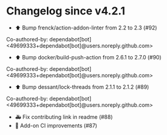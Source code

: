 # Changelog since v4.2.1
- ⬆️ Bump frenck/action-addon-linter from 2.2 to 2.3 (#92)

Co-authored-by: dependabot[bot] <49699333+dependabot[bot]@users.noreply.github.com> 
- ⬆️ Bump docker/build-push-action from 2.6.1 to 2.7.0 (#90)

Co-authored-by: dependabot[bot] <49699333+dependabot[bot]@users.noreply.github.com> 
- ⬆️ Bump dessant/lock-threads from 2.1.1 to 2.1.2 (#89)

Co-authored-by: dependabot[bot] <49699333+dependabot[bot]@users.noreply.github.com> 
- 🚑 Fix contributing link in readme (#88) 
- 🚀 Add-on CI improvements (#87) 
